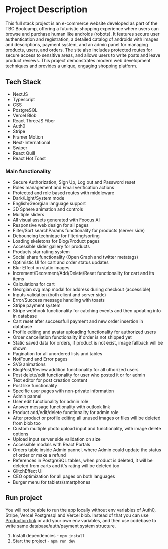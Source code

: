# Project Description

This full stack project is an e-commerce website developed as part of the TBC Bootcamp, offering a futuristic shopping experience where users can browse and purchase human like androids (robots). It features secure user authentication and registration, a detailed catalog of androids with images and descriptions, payment system, and an admin panel for managing products, users, and orders. The site also includes protected routes for secure access to sensitive areas, and allows users to write posts and leave product reviews. This project demonstrates modern web development techniques and provides a unique, engaging shopping platform.

## Tech Stack

- NextJS
- Typescript
- CSS
- PostgreSQL
- Vercel Blob
- React ThreeJS Fiber
- Auth0
- Stripe
- Framer Motion
- Next-International
- Swiper
- React Quill
- React Hot Toast

### Main functionality

- Secure Authorization, Sign Up, Log out and Password reset
- Roles management and Email verification actions
- Protected and role based routes with middleware
- Dark/Light/System mode
- English/Georgian language support
- 3D Sphere animation and controls
- Multiple sliders
- All visual assets generated with Foocus AI
- Responsive web design for all pages
- Filter/Sort searchParams functionality for products (server side)
- Debouncing technique for filtering/sorting
- Loading skeletons for Blog/Product pages
- Accessible slider gallery for products
- Products star rating system
- Social share functionality (Open Graph and twitter metatags)
- Optimistic UI for cart and order status updates
- Blur Effect on static images
- Increment/Decrement/Add/Delete/Reset functionality for cart and its items
- Calculations for cart
- Georgian svg map modal for address during checkout (accessible)
- Inputs validation (both client and server side)
- Error/Success message handling with toasts
- Stripe payment system
- Stripe webhook functionality for catching events and then updating info in database
- Cart reset after successfull payment and new order insertion in database
- Profile editing and avatar uploading functionality for authorized users
- Order cancellation functionality if order is not shipped yet
- Static saved data for orders, if product is not exist, image fallback will be shown
- Pagination for all unordered lists and tables
- NotFound and Error pages
- SVG animations
- BlogPost/Review addition functionality for all uthorized users
- Post delete/edit functionality for user who posted it or for admin
- Text editor for post creation content
- Post like functionality
- Specific user pages with non-private information
- Admin pannel
- User edit functionality for admin role
- Answer message functionality with outlook link
- Product add/edit/delete functionality for admin role
- After product or profile editing all unused images or files will be deleted from blob too
- Custom multiple photo upload input and functionality, with image delete options
- Upload input server side validation on size
- Accessible modals with React Portals
- Orders table inside Admin pannel, where Admin could update the status of order or make a refund
- References in PostgreSQL tables, when product is deleted, it will be deleted from carts and it's rating will be deleted too
- GlitchEffect UI
- CEO optimization for all pages on both languages
- Burger menu for tablets/smartphones

## Run project

You will not be able to run the app locally without env variables of Auth0, Stripe, Vercel Postgresql and Vercel blob. Instead of that you can use [Production link](https://tbc-project-tau.vercel.app) or add your own env variables, and then use codebase to write same database/auth/payment system structure.

1. Install dependencies - `npm install`
2. Start the project - `npm run dev`
